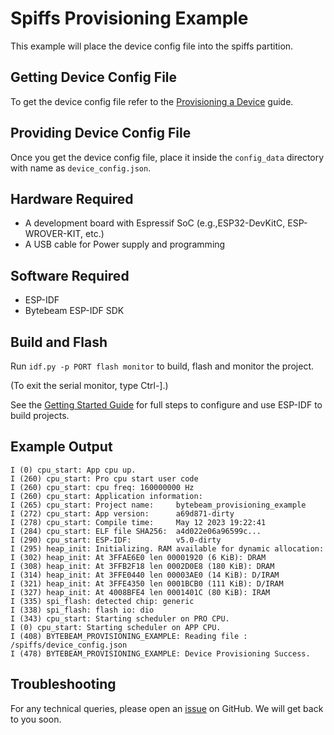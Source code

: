 # Spiffs Provisioning Example
This example will place the device config file into the spiffs partition.

## Getting Device Config File
To get the device config file refer to the [Provisioning a Device](https://bytebeam.io/docs/provisioning-a-device) guide.

## Providing Device Config File
Once you get the device config file, place it inside the `config_data` directory with name as `device_config.json`.

## Hardware Required
- A development board with Espressif SoC (e.g.,ESP32-DevKitC, ESP-WROVER-KIT, etc.)
- A USB cable for Power supply and programming

## Software Required
- ESP-IDF
- Bytebeam ESP-IDF SDK

## Build and Flash

Run `idf.py -p PORT flash monitor` to build, flash and monitor the project.

(To exit the serial monitor, type Ctrl-].)

See the [Getting Started Guide](https://docs.espressif.com/projects/esp-idf/en/latest/get-started/index.html) for full steps to configure and use ESP-IDF to build projects.

## Example Output

```
I (0) cpu_start: App cpu up.
I (260) cpu_start: Pro cpu start user code
I (260) cpu_start: cpu freq: 160000000 Hz
I (260) cpu_start: Application information:
I (265) cpu_start: Project name:     bytebeam_provisioning_example
I (272) cpu_start: App version:      a69d871-dirty
I (278) cpu_start: Compile time:     May 12 2023 19:22:41
I (284) cpu_start: ELF file SHA256:  a4d022e06a96599c...
I (290) cpu_start: ESP-IDF:          v5.0-dirty
I (295) heap_init: Initializing. RAM available for dynamic allocation:
I (302) heap_init: At 3FFAE6E0 len 00001920 (6 KiB): DRAM
I (308) heap_init: At 3FFB2F18 len 0002D0E8 (180 KiB): DRAM
I (314) heap_init: At 3FFE0440 len 00003AE0 (14 KiB): D/IRAM
I (321) heap_init: At 3FFE4350 len 0001BCB0 (111 KiB): D/IRAM
I (327) heap_init: At 4008BFE4 len 0001401C (80 KiB): IRAM
I (335) spi_flash: detected chip: generic
I (338) spi_flash: flash io: dio
I (343) cpu_start: Starting scheduler on PRO CPU.
I (0) cpu_start: Starting scheduler on APP CPU.
I (408) BYTEBEAM_PROVISIONING_EXAMPLE: Reading file : /spiffs/device_config.json
I (478) BYTEBEAM_PROVISIONING_EXAMPLE: Device Provisioning Success.
```

## Troubleshooting

For any technical queries, please open an [issue](https://github.com/bytebeamio/bytebeam-esp-idf-sdk/issues) on GitHub. We will get back to you soon.